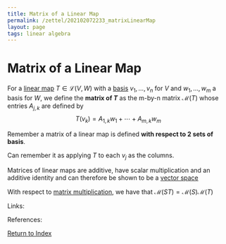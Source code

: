 ```yaml
---
title: Matrix of a Linear Map
permalink: /zettel/202102072233_matrixLinearMap
layout: page
tags: linear algebra
---
```

# Matrix of a Linear Map

For a [linear map](202102071416_linearMapDefinition) $T \in \mathcal{L}(V,W)$ with a [basis](202102062154_basisDefinition) 
$v_1, \ldots, v_n$ for $V$ and $w_1, \ldots, w_m$ a basis for $W$, we define the **matrix of $T$** as 
the m-by-n matrix $\mathcal{M}(T)$ whose entries $A_{j, k}$ are defined by
$$
T(v_k) = A_{1,k} w_1 + \cdots + A_{m,k}w_m
$$

Remember a matrix of a linear map is defined **with respect to 2 sets of basis**.

Can remember it as applying $T$ to each $v_j$ as the columns.

Matrices of linear maps are additive, have scalar multiplication and an additive identity and can
therefore be shown to be a [vector space](202102061359_vectorSpaceDefinition)

With respect to [matrix multiplication](202102072302_matrixMultiplicationProperties), we have that $\mathcal{M}(ST) = \mathcal{M}(S) \mathcal{M}(T)$

Links: 

References: 

[Return to Index](index)